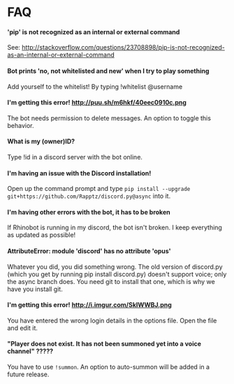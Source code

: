 # FAQ

#### 'pip' is not recognized as an internal or external command
See: http://stackoverflow.com/questions/23708898/pip-is-not-recognized-as-an-internal-or-external-command

#### Bot prints 'no, not whitelisted and new' when I try to play something
Add yourself to the whitelist! By typing !whitelist @username

#### I'm getting this error! http://puu.sh/m6hkf/40eec0910c.png
The bot needs permission to delete messages. An option to toggle this behavior.

#### What is my (owner)ID?
Type !id in a discord server with the bot online.

#### I'm having an issue with the Discord installation!
Open up the command prompt and type `pip install --upgrade git+https://github.com/Rapptz/discord.py@async` into it.

#### I'm having other errors with the bot, it has to be broken
If Rhinobot is running in my discord, the bot isn't broken. I keep everything as updated as possible!

#### AttributeError: module 'discord' has no attribute 'opus'
Whatever you did, you did something wrong.  The old version of discord.py (which you get by running pip install discord.py) doesn't support voice; only the async branch does.  You need git to install that one, which is why we have you install git.

#### I'm getting this error! http://i.imgur.com/SkIWWBJ.png
You have entered the wrong login details in the options file. Open the file and edit it.

#### "Player does not exist. It has not been summoned yet into a voice channel" ?????
You have to use `!summon`.  An option to auto-summon will be added in a future release.